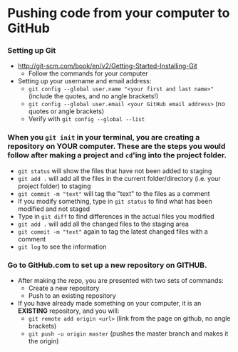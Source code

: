 # Pushing code from your computer to GitHub

### Setting up Git 
* http://git-scm.com/book/en/v2/Getting-Started-Installing-Git
  * Follow the commands for your computer
* Setting up your username and email address:
  * `git config --global user.name "<your first and last name>"` (include the quotes, and no angle brackets!)
  * `git config --global user.email <your GitHub email address>` (no quotes or angle brackets)
  * Verify with `git config --global --list`
  
### When you `git init` in your terminal, you are creating a repository on **YOUR** computer.  These are the steps you would follow after making a project and `cd`'ing into the **project** folder.
* `git status` will show the files that have not been added to staging
* `git add .` will add all the files in the current folder/directory (i.e. your project folder) to staging
* `git commit -m "text"` will tag the "text" to the files as a comment
* If you modify something, type in `git status` to find what has been modified and not staged
* Type in `git diff` to find differences in the actual files you modified
* `git add .` will add all the changed files to the staging area
* `git commit -m "text"` again to tag the latest changed files with a comment
* `git log` to see the information

### Go to GitHub.com to set up a new repository on **GITHUB**.
* After making the repo, you are presented with two sets of commands:
  * Create a new repository
  * Push to an existing repository
* If you have already made something on your computer, it is an **EXISTING** repository, and you will:
  * `git remote add origin <url>` (link from the page on github, no angle brackets)
  * `git push -u origin master` (pushes the master branch and makes it the origin)
